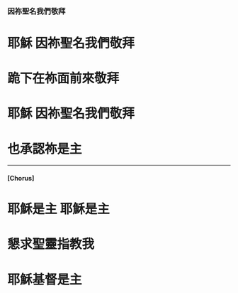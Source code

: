 ### 因祢聖名我們敬拜

# 耶穌 因祢聖名我們敬拜 
# 跪下在祢面前來敬拜
# 耶穌 因祢聖名我們敬拜 
# 也承認祢是主 

--- 

#### [Chorus]
# 耶穌是主 耶穌是主
# 懇求聖靈指教我 
# 耶穌基督是主